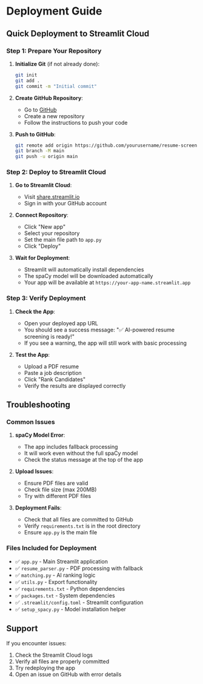 # Deployment Guide

## Quick Deployment to Streamlit Cloud

### Step 1: Prepare Your Repository

1. **Initialize Git** (if not already done):
   ```bash
   git init
   git add .
   git commit -m "Initial commit"
   ```

2. **Create GitHub Repository**:
   - Go to [GitHub](https://github.com)
   - Create a new repository
   - Follow the instructions to push your code

3. **Push to GitHub**:
   ```bash
   git remote add origin https://github.com/yourusername/resume-screening-ai.git
   git branch -M main
   git push -u origin main
   ```

### Step 2: Deploy to Streamlit Cloud

1. **Go to Streamlit Cloud**:
   - Visit [share.streamlit.io](https://share.streamlit.io)
   - Sign in with your GitHub account

2. **Connect Repository**:
   - Click "New app"
   - Select your repository
   - Set the main file path to `app.py`
   - Click "Deploy"

3. **Wait for Deployment**:
   - Streamlit will automatically install dependencies
   - The spaCy model will be downloaded automatically
   - Your app will be available at `https://your-app-name.streamlit.app`

### Step 3: Verify Deployment

1. **Check the App**:
   - Open your deployed app URL
   - You should see a success message: "✅ AI-powered resume screening is ready!"
   - If you see a warning, the app will still work with basic processing

2. **Test the App**:
   - Upload a PDF resume
   - Paste a job description
   - Click "Rank Candidates"
   - Verify the results are displayed correctly

## Troubleshooting

### Common Issues

1. **spaCy Model Error**:
   - The app includes fallback processing
   - It will work even without the full spaCy model
   - Check the status message at the top of the app

2. **Upload Issues**:
   - Ensure PDF files are valid
   - Check file size (max 200MB)
   - Try with different PDF files

3. **Deployment Fails**:
   - Check that all files are committed to GitHub
   - Verify `requirements.txt` is in the root directory
   - Ensure `app.py` is the main file

### Files Included for Deployment

- ✅ `app.py` - Main Streamlit application
- ✅ `resume_parser.py` - PDF processing with fallback
- ✅ `matching.py` - AI ranking logic
- ✅ `utils.py` - Export functionality
- ✅ `requirements.txt` - Python dependencies
- ✅ `packages.txt` - System dependencies
- ✅ `.streamlit/config.toml` - Streamlit configuration
- ✅ `setup_spacy.py` - Model installation helper

## Support

If you encounter issues:
1. Check the Streamlit Cloud logs
2. Verify all files are properly committed
3. Try redeploying the app
4. Open an issue on GitHub with error details 